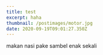 ```yaml
---
title: test
excerpt: haha
thumbnail: /postimages/motor.jpg
date: 2020-09-19T09:01:27.350Z
---
```

makan nasi pake sambel enak sekali